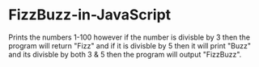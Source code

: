 # FizzBuzz-in-JavaScript
Prints the numbers 1-100 however if the number is divisble by 3 then the program will return "Fizz" and if it is divisble by 5 then it will print "Buzz" and its divisble by both 3 &amp; 5 then the program will output "FizzBuzz".
